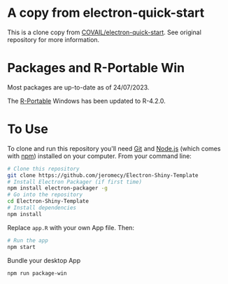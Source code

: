 #

# A copy from electron-quick-start

This is a clone copy from [COVAIL/electron-quick-start](https://github.com/COVAIL/electron-quick-start).
See original repository for more information.

# Packages and R-Portable Win

Most packages are up-to-date as of 24/07/2023.

The [R-Portable](https://sourceforge.net/projects/rportable/files/R-Portable/) Windows has been updated to R-4.2.0.

# To Use

To clone and run this repository you'll need [Git](https://git-scm.com) and [Node.js](https://nodejs.org/en/download/) (which comes with [npm](http://npmjs.com)) installed on your computer. From your command line:

```bash
# Clone this repository
git clone https://github.com/jeromecy/Electron-Shiny-Template
# Install Electron Packager (if first time)
npm install electron-packager -g 
# Go into the repository
cd Electron-Shiny-Template
# Install dependencies
npm install
```

Replace `app.R` with your own App file. Then:

```bash
# Run the app
npm start
```

Bundle your desktop App
```bash
npm run package-win
```
